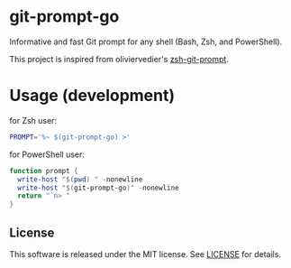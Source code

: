 # git-prompt-go
Informative and fast Git prompt for any shell (Bash, Zsh, and PowerShell).

This project is inspired from oliviervedier's [zsh-git-prompt](https://github.com/olivierverdier/zsh-git-prompt).

# Usage (development)

for Zsh user:
```zsh
PROMPT='%~ $(git-prompt-go) >'
```

for PowerShell user:
```ps1
function prompt {
  write-host "$(pwd) " -nonewline
  write-host "$(git-prompt-go)" -nonewline
  return "`n> "
}
```

## License
This software is released under the MIT license.
See [LICENSE](LICENSE) for details.
